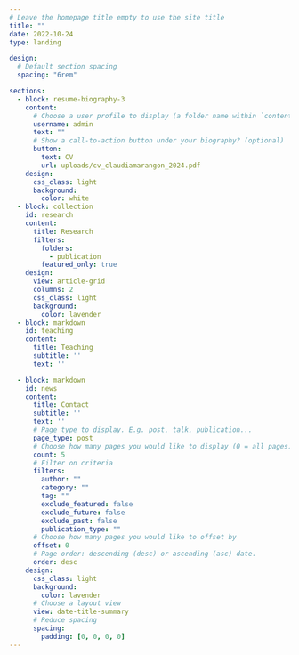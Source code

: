 ```yaml
---
# Leave the homepage title empty to use the site title
title: ""
date: 2022-10-24
type: landing

design:
  # Default section spacing
  spacing: "6rem"

sections:
  - block: resume-biography-3
    content:
      # Choose a user profile to display (a folder name within `content/authors/`)
      username: admin
      text: ""
      # Show a call-to-action button under your biography? (optional)
      button:
        text: CV
        url: uploads/cv_claudiamarangon_2024.pdf
    design:
      css_class: light
      background:
        color: white
  - block: collection
    id: research
    content:
      title: Research
      filters:
        folders:
          - publication
        featured_only: true
    design:
      view: article-grid
      columns: 2
      css_class: light
      background:
        color: lavender
  - block: markdown
    id: teaching
    content:
      title: Teaching
      subtitle: ''
      text: ''

  - block: markdown
    id: news
    content:
      title: Contact
      subtitle: ''
      text: ''
      # Page type to display. E.g. post, talk, publication...
      page_type: post
      # Choose how many pages you would like to display (0 = all pages)
      count: 5
      # Filter on criteria
      filters:
        author: ""
        category: ""
        tag: ""
        exclude_featured: false
        exclude_future: false
        exclude_past: false
        publication_type: ""
      # Choose how many pages you would like to offset by
      offset: 0
      # Page order: descending (desc) or ascending (asc) date.
      order: desc
    design:
      css_class: light
      background:
        color: lavender
      # Choose a layout view
      view: date-title-summary
      # Reduce spacing
      spacing:
        padding: [0, 0, 0, 0]
---
```

